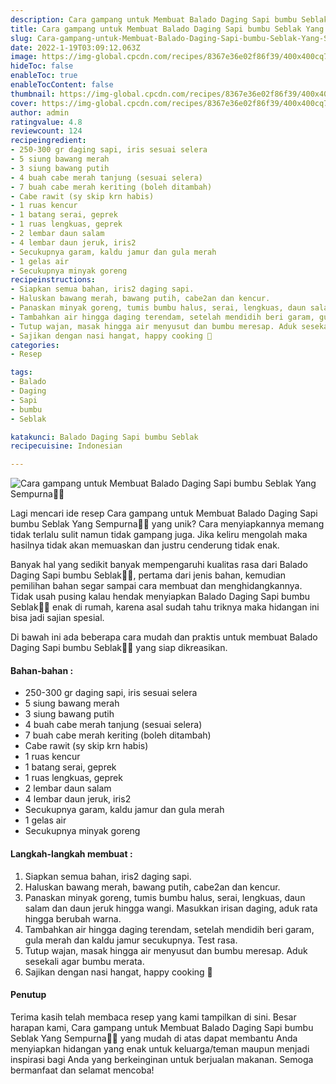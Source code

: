 ```yaml
---
description: Cara gampang untuk Membuat Balado Daging Sapi bumbu Seblak Yang Sempurna"
title: Cara gampang untuk Membuat Balado Daging Sapi bumbu Seblak Yang Sempurna
slug: Cara-gampang-untuk-Membuat-Balado-Daging-Sapi-bumbu-Seblak-Yang-Sempurna
date: 2022-1-19T03:09:12.063Z
image: https://img-global.cpcdn.com/recipes/8367e36e02f86f39/400x400cq70/photo.jpg
hideToc: false
enableToc: true
enableTocContent: false
thumbnail: https://img-global.cpcdn.com/recipes/8367e36e02f86f39/400x400cq70/photo.jpg
cover: https://img-global.cpcdn.com/recipes/8367e36e02f86f39/400x400cq70/photo.jpg
author: admin
ratingvalue: 4.8
reviewcount: 124
recipeingredient:
- 250-300 gr daging sapi, iris sesuai selera
- 5 siung bawang merah
- 3 siung bawang putih
- 4 buah cabe merah tanjung (sesuai selera)
- 7 buah cabe merah keriting (boleh ditambah)
- Cabe rawit (sy skip krn habis)
- 1 ruas kencur
- 1 batang serai, geprek
- 1 ruas lengkuas, geprek
- 2 lembar daun salam
- 4 lembar daun jeruk, iris2
- Secukupnya garam, kaldu jamur dan gula merah
- 1 gelas air
- Secukupnya minyak goreng
recipeinstructions:
- Siapkan semua bahan, iris2 daging sapi.
- Haluskan bawang merah, bawang putih, cabe2an dan kencur.
- Panaskan minyak goreng, tumis bumbu halus, serai, lengkuas, daun salam dan daun jeruk hingga wangi. Masukkan irisan daging, aduk rata hingga berubah warna.
- Tambahkan air hingga daging terendam, setelah mendidih beri garam, gula merah dan kaldu jamur secukupnya. Test rasa.
- Tutup wajan, masak hingga air menyusut dan bumbu meresap. Aduk sesekali agar bumbu merata.
- Sajikan dengan nasi hangat, happy cooking 🤗
categories:
- Resep

tags:
- Balado
- Daging
- Sapi
- bumbu
- Seblak

katakunci: Balado Daging Sapi bumbu Seblak
recipecuisine: Indonesian

---
```


![Cara gampang untuk Membuat Balado Daging Sapi bumbu Seblak Yang Sempurna👩‍🍳](https://img-global.cpcdn.com/recipes/8367e36e02f86f39/400x400cq70/photo.jpg)

Lagi mencari ide resep Cara gampang untuk Membuat Balado Daging Sapi bumbu Seblak Yang Sempurna👩‍🍳 yang unik? Cara menyiapkannya memang tidak terlalu sulit namun tidak gampang juga. Jika keliru mengolah maka hasilnya tidak akan memuaskan dan justru cenderung tidak enak.

Banyak hal yang sedikit banyak mempengaruhi kualitas rasa dari Balado Daging Sapi bumbu Seblak👩‍🍳, pertama dari jenis bahan, kemudian pemilihan bahan segar sampai cara membuat dan menghidangkannya. Tidak usah pusing kalau hendak menyiapkan Balado Daging Sapi bumbu Seblak👩‍🍳 enak di rumah, karena asal sudah tahu triknya maka hidangan ini bisa jadi sajian spesial.

Di bawah ini ada beberapa cara mudah dan praktis untuk membuat Balado Daging Sapi bumbu Seblak👩‍🍳 yang siap dikreasikan.

<!--inarticleads1-->

#### Bahan-bahan :

- 250-300 gr daging sapi, iris sesuai selera
- 5 siung bawang merah
- 3 siung bawang putih
- 4 buah cabe merah tanjung (sesuai selera)
- 7 buah cabe merah keriting (boleh ditambah)
- Cabe rawit (sy skip krn habis)
- 1 ruas kencur
- 1 batang serai, geprek
- 1 ruas lengkuas, geprek
- 2 lembar daun salam
- 4 lembar daun jeruk, iris2
- Secukupnya garam, kaldu jamur dan gula merah
- 1 gelas air
- Secukupnya minyak goreng

<!--inarticleads2-->

#### Langkah-langkah membuat :

1. Siapkan semua bahan, iris2 daging sapi.
1. Haluskan bawang merah, bawang putih, cabe2an dan kencur.
1. Panaskan minyak goreng, tumis bumbu halus, serai, lengkuas, daun salam dan daun jeruk hingga wangi. Masukkan irisan daging, aduk rata hingga berubah warna.
1. Tambahkan air hingga daging terendam, setelah mendidih beri garam, gula merah dan kaldu jamur secukupnya. Test rasa.
1. Tutup wajan, masak hingga air menyusut dan bumbu meresap. Aduk sesekali agar bumbu merata.
1. Sajikan dengan nasi hangat, happy cooking 🤗

#### Penutup

Terima kasih telah membaca resep yang kami tampilkan di sini. Besar harapan kami, Cara gampang untuk Membuat Balado Daging Sapi bumbu Seblak Yang Sempurna👩‍🍳 yang mudah di atas dapat membantu Anda menyiapkan hidangan yang enak untuk keluarga/teman maupun menjadi inspirasi bagi Anda yang berkeinginan untuk berjualan makanan. Semoga bermanfaat dan selamat mencoba!